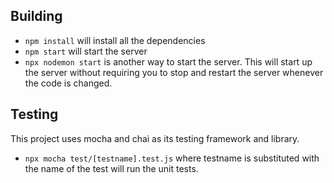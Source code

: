 ## Building
- `npm install` will install all the dependencies
- `npm start` will start the server
- `npx nodemon start` is another way to start the server. This will start up the server without requiring you to stop and restart the server whenever the code is changed.

## Testing
This project uses mocha and chai as its testing framework and library. 
- `npx mocha test/[testname].test.js` where testname is substituted with the name of the test will run the unit tests.
